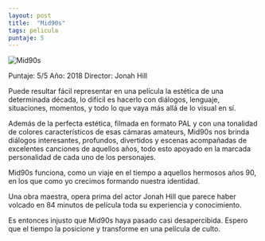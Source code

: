 ```yaml
---
layout: post
title:  "Mid90s"
tags: pelicula
puntaje: 5
---
```




![Mid90s](https://pics.filmaffinity.com/En_los_90-167767375-large.jpg)

Puntaje: 5/5 
Año: 2018
Director: Jonah Hill

Puede resultar fácil representar en una película la estética de una determinada década, lo difícil es hacerlo con diálogos, lenguaje, situaciones, momentos, y todo lo que vaya más allá de lo visual en sí.

Además de la perfecta estética, filmada en formato PAL y con una tonalidad de colores característicos de esas cámaras amateurs, Mid90s nos brinda diálogos interesantes, profundos, divertidos y escenas acompañadas de excelentes canciones de aquellos años, todo esto apoyado en la marcada personalidad de cada uno de los personajes.

Mid90s funciona, como un viaje en el tiempo a aquellos hermosos años 90, en los que como yo crecimos formando nuestra identidad. 

Una obra maestra, opera prima del actor Jonah Hill que parece haber volcado en 84 minutos de película toda su experiencia y conocimiento.

Es entonces injusto que Mid90s haya pasado casi desapercibida. Espero que el tiempo la posicione y transforme en una película de culto.

 
